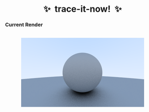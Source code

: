 <h1 align="center">✨&nbsp;&nbsp;trace-it-now!&nbsp;&nbsp;✨</h1>

### Current Render

<p align="center">
    <br /><img src="./images/render.png" alt="trace-it-now" /><br />
</p>
